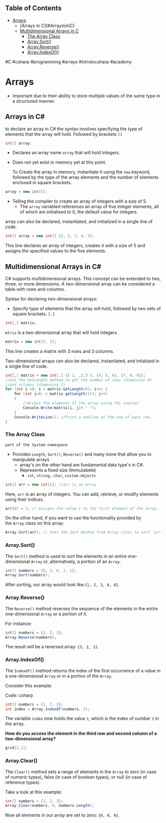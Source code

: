 ## Table of Contents

- [Arrays](#arrays)
  - [Arrays in C\](#Arrays\in\C\)
  - [Multidimensional Arrays in C](#Multidimensional\Arrays\in\C)
    - [The Array Class](#The\Array\Class)
    - [Array.Sort()](#Array.Sort())
    - [Array.Reverse()](#Array.Reverse())
    - [Array.IndexOf()](#Array.IndexOf())

#C #csharp #programming #arrays #introtocsharp #academy 
# Arrays
- Important due to their ability to store multiple values of the same type in a structured manner.


## Arrays in C\#
to declare an array in C# the syntax involves specifying the type of elements that the array will hold. Followed by brackets `[]`
```C#
int[] array;
```
- Declares an array name `array` that will hold integers.
- Does not yet exist in memory yet at this point.

	To Create the array in memory, instantiate it using the `new` keyword, followed by the type of the array elements and the number of elements enclosed in square brackets.
```C#
array = new int[5];
```
- Telling the compiler to create an array of integers with a size of 5. 
	- The `array` variabled references an array of five integer elements, all of which are initialised to 0, the default value for integers.

array can also be declared, instantiated, and initialized in a single line of code. 
```C#
int[] array = new int[] {1, 2, 3, 4, 5};
```
This line declares an array of integers, creates it with a size of 5 and assigns the specified values to the five elements.

## Multidimensional Arrays in C#

C# supports multidimensional arrays. This concept can be extended to two, three, or more dimensions. A two-dimensional array can be considered a table with rows and columns.

Syntax for declaring two-dimensional arrays:
- Specify type of elements that the array will hold, followed by two sets of square brackets. `[,]`

```C# 
int[,] matrix;
```
`mtrix` is a two-dimensional array that will hold integers.


```csharp
matrix = new int[3, 3];
```

This line creates a matrix with 3 rows and 3 columns.

Two-dimensional arrays can also be declared, instantiated, and intialized in a single line of code.
```C#
int[,] matrix = new int[,] {{ 1, ,2,3 }, {4, 5, 6}, {7, 8, 9}};
//Use the GetLength method to get the number of rows (dimension 0)
//and columns (dimension 1)
for (int i =0; i < matrix.GetLength(0); i++) {
    for (int j=0; < matrix.getLength(1)); j++) 
    {
        //Access the elemenet of the array using the indices
        Console.Write(matrix[i, j]+ " ");
    }
    Console.WriteLine(); //Print a newline at the end of each row.
}
```


### The Array Class
	part of the System namespace

- Provides `Length`, `Sort()`, `Reverse()` and many more that allow you to manipulate arrays
	- array's on the other hand are fundamental data type's in C\#.
	- Represents a fixed size (Immutabele)
		- `int`, `string,` `char`, `custom-objects`


```csharp
int[] arr = new int[5]; //arr is an array
```

Here, `arr` is an array of integers. You can add, retrieve, or modify elements using their indices.


```csharp
arr[0] = 1; // Assigns the value 1 to the first element of the array.
```

On the other hand, if you want to use the functionality provided by the `Array` class on this array:


```csharp
Array.Sort(arr); // Uses the Sort method from Array class to sort 'arr'.
```

### Array.Sort()
The `Sort()` method is used to sort the elements in an entire one-dimensional `Array` or, alternatively, a portion of an `Array`.

```csharp
int[] numbers = {8, 2, 6, 3, 1};
Array.Sort(numbers);
```

After sorting, our array would look like:`{1, 2, 3, 6, 8}`.

### Array.Reverse()
The `Reverse()` method reverses the sequence of the elements in the entire one-dimensional `Array` or a portion of it.

For instance:

```csharp
int[] numbers = {1, 2, 3};
Array.Reverse(numbers);
```

The result will be a reversed array: `{3, 2, 1}`.

### Array.IndexOf()

The `IndexOf()` method returns the index of the first occurrence of a value in a one-dimensional `Array` or in a portion of the `Array`.

Consider this example:

Code: csharp

```csharp
int[] numbers = {1, 2, 3};
int index = Array.IndexOf(numbers, 2);
```

The variable `index` now holds the value `1`, which is the index of number `2` in the array.

**How do you access the element in the third row and second column of a two-dimensional array?**
```C#
grid[2,1];
```

### Array.Clear()

The `Clear()` method sets a range of elements in the `Array` to zero (in case of numeric types), false (in case of boolean types), or null (in case of reference types).

Take a look at this example:

```csharp
int[] numbers = {1, 2, 3};
Array.Clear(numbers, 0, numbers.Length);
```


Now all elements in our array are set to zero: `{0, 0, 0}`.





